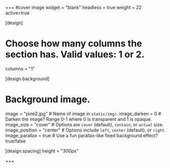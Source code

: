 +++
#cover image
widget = "blank"
headless = true
weight = 22
active=true

[design]
  # Choose how many columns the section has. Valid values: 1 or 2.
  columns = "1"

[design.background]
  # Background image.
  image = "pine2.jpg"  # Name of image in `static/img/`.
  image_darken = 0  # Darken the image? Range 0-1 where 0 is transparent and 1 is opaque.
  image_size = "cover"  #  Options are `cover` (default), `contain`, or `actual` size.
  image_position = "center"  # Options include `left`, `center` (default), or `right`.
  image_parallax = true  # Use a fun parallax-like fixed background effect? true/false

[design.spacing]
  height = "300px"

+++
